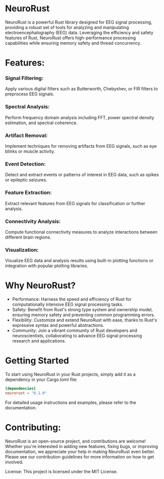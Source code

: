 # NeuroRust
NeuroRust is a powerful Rust library designed for EEG signal processing, providing a robust set of tools for analyzing and manipulating electroencephalography (EEG) data. Leveraging the efficiency and safety features of Rust, NeuroRust offers high-performance processing capabilities while ensuring memory safety and thread concurrency.

# Features:
### Signal Filtering: 
Apply various digital filters such as Butterworth, Chebyshev, or FIR filters to preprocess EEG signals.
### Spectral Analysis:
Perform frequency domain analysis including FFT, power spectral density estimation, and spectral coherence.
### Artifact Removal:
Implement techniques for removing artifacts from EEG signals, such as eye blinks or muscle activity.
### Event Detection:
Detect and extract events or patterns of interest in EEG data, such as spikes or epileptic seizures.
### Feature Extraction:
Extract relevant features from EEG signals for classification or further analysis.
### Connectivity Analysis:
Compute functional connectivity measures to analyze interactions between different brain regions.
### Visualization:
Visualize EEG data and analysis results using built-in plotting functions or integration with popular plotting libraries.

# Why NeuroRust?
- Performance: Harness the speed and efficiency of Rust for computationally intensive EEG signal processing tasks.
- Safety: Benefit from Rust's strong type system and ownership model, ensuring memory safety and preventing common programming errors.
- Flexibility: Customize and extend NeuroRust with ease, thanks to Rust's expressive syntax and powerful abstractions.
- Community: Join a vibrant community of Rust developers and neuroscientists, collaborating to advance EEG signal processing research and applications.

# Getting Started
To start using NeuroRust in your Rust projects, simply add it as a dependency in your Cargo.toml file:

```toml
[dependencies]
neurorust = "0.1.0"
```
For detailed usage instructions and examples, please refer to the documentation.

# Contributing:
NeuroRust is an open-source project, and contributions are welcome! Whether you're interested in adding new features, fixing bugs, or improving documentation, we appreciate your help in making NeuroRust even better. Please see our contribution guidelines for more information on how to get involved.

License:
This project is licensed under the MIT License.
